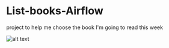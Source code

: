 # List-books-Airflow
project to help me choose the book I'm going to read this week

![alt text]([http://url/to/img.png](https://github.com/nandozanutto/List-books-Airflow/blob/main/arquitetura.png)https://github.com/nandozanutto/List-books-Airflow/blob/main/arquitetura.png)


